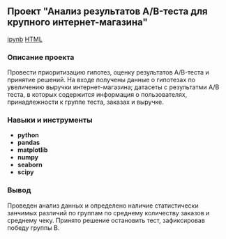 ## Проект "Анализ результатов A/B-теста для крупного интернет-магазина"

[ipynb](https://github.com/OlgaGertner/portfolio/blob/main/7.%20%D0%9F%D1%80%D0%BE%D0%B2%D0%B5%D1%80%D0%BA%D0%B0%20%D0%B3%D0%B8%D0%BF%D0%BE%D1%82%D0%B5%D0%B7%20%D0%BF%D0%BE%20%D1%83%D0%B2%D0%B5%D0%BB%D0%B8%D1%87%D0%B5%D0%BD%D0%B8%D1%8E%20%D0%B2%D1%8B%D1%80%D1%83%D1%87%D0%BA%D0%B8/AB_testing.ipynb) [HTML](https://github.com/OlgaGertner/portfolio/blob/main/7.%20%D0%9F%D1%80%D0%BE%D0%B2%D0%B5%D1%80%D0%BA%D0%B0%20%D0%B3%D0%B8%D0%BF%D0%BE%D1%82%D0%B5%D0%B7%20%D0%BF%D0%BE%20%D1%83%D0%B2%D0%B5%D0%BB%D0%B8%D1%87%D0%B5%D0%BD%D0%B8%D1%8E%20%D0%B2%D1%8B%D1%80%D1%83%D1%87%D0%BA%D0%B8/AB_testing.html)

### Описание проекта

Провести приоритизацию гипотез, оценку результатов A/B-теста и принятие решений. На входе получены данные о гипотезах по увеличению выручки интернет-магазина; датасеты с результатми А/В теста, в которых содержится информация о пользователях, принадлежности к группе теста, заказах и выручке.

### Навыки и инструменты

- **python**
- **pandas**
- **matplotlib**
- **numpy**
- **seaborn**
- **scipy**

### Вывод

Проведен анализ данных и определено наличие статистически занчимых различий по группам по среднему количеству заказов и среднему чеку. Принято решение остановить тест, зафиксировав победу группы В.
